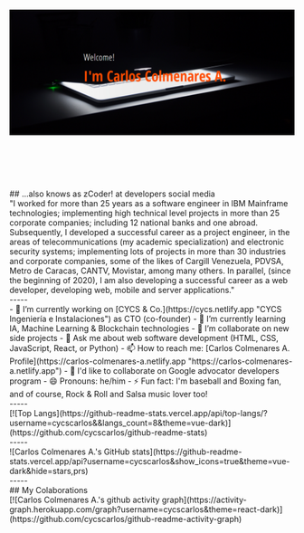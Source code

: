 # ![zCoder Banner!](assets/img/miBanner.png)

## <br>

<br>
## ...also knows as zCoder! at developers social media
<br>
            "I worked for more than 25 years as a software engineer in IBM Mainframe technologies;
             implementing high technical level projects in more than 25 corporate companies; including
             12 national banks and one abroad. Subsequently, I developed a successful career as a
             project engineer, in the areas of telecommunications (my academic specialization) and
             electronic security systems; implementing lots of projects in more than 30 industries
             and corporate companies, some of the likes of Cargill Venezuela, PDVSA, Metro de Caracas,
             CANTV, Movistar, among many others. In parallel, (since the beginning of 2020), I am also
             developing a successful career as a web developer, developing web, mobile and server
             applications."
<br>
-----
<br>
- 🔭 I’m currently working on [CYCS & Co.](https://cycs.netlify.app "CYCS Ingeniería e Instalaciones") as CTO (co-founder)
- 🌱 I’m currently learning IA, Machine Learning & Blockchain technologies
- 👯 I’m collaborate on new side projects
- 💬 Ask me about web software development (HTML, CSS, JavaScript, React, or Python)
- 📫 How to reach me: [Carlos Colmenares A. Profile](https://carlos-colmenares-a.netlify.app "https://carlos-colmenares-a.netlify.app")
- 👯 I'd like to collaborate on Google advocator developers program
- 😄 Pronouns: he/him
- ⚡ Fun fact: I'm baseball and Boxing fan, and of course, Rock & Roll and Salsa music lover too!
<br>
-----
<br>
[![Top Langs](https://github-readme-stats.vercel.app/api/top-langs/?username=cycscarlos&&langs_count=8&theme=vue-dark)](https://github.com/cycscarlos/github-readme-stats)
<br>
-----
<br>
![Carlos Colmenares A.'s GitHub stats](https://github-readme-stats.vercel.app/api?username=cycscarlos&show_icons=true&theme=vue-dark&hide=stars,prs)
<br>
-----
<br>
## My Colaborations
<br>
[![Carlos Colmenares A.'s github activity graph](https://activity-graph.herokuapp.com/graph?username=cycscarlos&theme=react-dark)](https://github.com/cycscarlos/github-readme-activity-graph)
